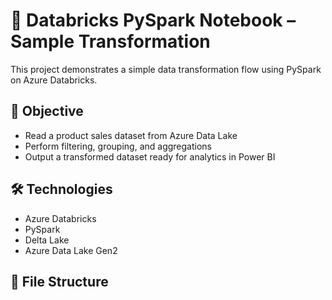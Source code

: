 # 🔬 Databricks PySpark Notebook – Sample Transformation

This project demonstrates a simple data transformation flow using PySpark on Azure Databricks.

## 📘 Objective

- Read a product sales dataset from Azure Data Lake
- Perform filtering, grouping, and aggregations
- Output a transformed dataset ready for analytics in Power BI

## 🛠 Technologies

- Azure Databricks
- PySpark
- Delta Lake
- Azure Data Lake Gen2

## 🔗 File Structure
